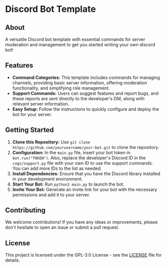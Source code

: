 # Discord Bot Template

## About

A versatile Discord bot template with essential commands for server moderation and management to get you started writing your own discord bot! 

## Features

- **Command Categories:** This template includes commands for managing channels, providing basic server information, offering moderation functionality, and simplifying role management.
- **Support Commands:** Users can suggest features and report bugs, and these reports are sent directly to the developer's DM, along with relevant server information.
- **Easy Setup:** Follow the instructions to quickly configure and deploy the bot for your server.

## Getting Started

1. **Clone this Repository:** Use `git clone https://github.com/yourusername/your-bot.git` to clone the repository.
2. **Configuration:** In the `main.py` file, insert your bot token in `bot.run("TOKEN")`. Also, replace the developer's Discord ID in the `cogs/support.py` file with your own ID to use the support commands. You can add more IDs to the list as needed.
3. **Install Dependencies:** Ensure that you have the Discord library installed in your development environment.
4. **Start Your Bot:** Run `python3 main.py` to launch the bot.
5. **Invite Your Bot:** Generate an invite link for your bot with the necessary permissions and add it to your server.

## Contributing

We welcome contributions! If you have any ideas or improvements, please don't hesitate to open an issue or submit a pull request.

## License

This project is licensed under the GPL-3.0 License - see the [LICENSE](LICENSE) file for details.
